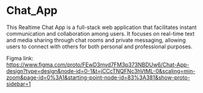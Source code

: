 # Chat_App
This Realtime Chat App is a full-stack web application that facilitates instant communication and collaboration among users. It focuses on real-time text and media sharing through chat rooms and private messaging, allowing users to connect with others for both personal and professional purposes.

Figma link:
https://www.figma.com/proto/FEwD3mvd7FM3p373NBDUw6/Chat-App-design?type=design&node-id=0-1&t=jCCcTNQFNc3hVtML-0&scaling=min-zoom&page-id=0%3A1&starting-point-node-id=83%3A381&show-proto-sidebar=1

